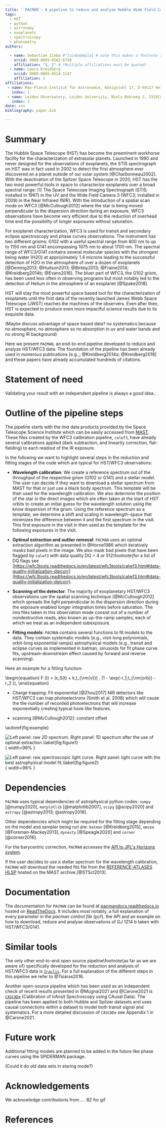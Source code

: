 ```yaml
---
title: '`PACMAN`: A pipeline to reduce and analyze Hubble Wide Field Camera 3 IF Grism data'
tags:
  - HST
  - python
  - astronomy
  - exoplanets
  - spectroscopy
  - photometry
authors:

  - name: Sebastian Zieba #^[zieba@mpia] # note this makes a footnote saying 'co-first author'
    orcid: 0000-0003-0562-6750
    affiliation: "1, 2" # (Multiple affiliations must be quoted)
  - name: Laura Kreidberg
    orcid: 0000-0003-0514-1147
    affiliation: 1
affiliations:
 - name: Max-Planck-Institut für Astronomie, Königstuhl 17, D-69117 Heidelberg, Germany
   index: 1
 - name: Leiden Observatory, Leiden University, Niels Bohrweg 2, 2333CA Leiden, The Netherlands
   index: 2
date: xxx
bibliography: paper.bib

---
```


# Summary

The Hubble Space Telescope (HST) has become the preeminent workhorse facility for the characterization of extrasolar planets.
Launched in 1990 and never designed for the observations of exoplanets, the STIS spectrograph on HST was in fact used in 2002 to detect the first atmosphere ever discovered on a planet outside of our solar system [@Charbonneau2002].
With the deactivation of the Spitzer Space Telescope in 2020, HST has the two most powerful tools in space to characterize exoplanets over a broad spectral range:
(1) The Space Telescope Imaging Spectrograph (STIS; installed in 1997) in the UV and the Wide Field Camera 3 (WFC3; installed in 2009) in the Near Infrared (NIR).
With the introduction of a spatial scan mode on WFC3 [@McCullough2012] where the star is being moved perpendicular to the dispersion direction during an exposure, WFC3 observations have become very efficient due to the reduction of overhead time and the possibility of longer exposures without saturation.

For exoplanet characterization, WFC3 is used for transit and secondary eclipse spectroscopy and phase curves observations.
The instrument has two different grisms: G102 with a useful spectral range from 800 nm to up to 1150 nm and G141 encompassing 1075 nm to about 1700 nm.
The spectral range of WFC3/G141 contains several molecular species with the strongest being water (H2O) at approximately 1.4 microns leading to the successful detection of H2O in the atmosphere of over a dozen of exoplanets [@Deming2013; @Huitson2013; @Birkby2013; @Fraine2014; @Kreidberg2014b; @Evans2016].
The bluer part of WFC3, the G102 grism, has been used less often in observing programs but most notably led to the detection of Helium in the atmosphere of an exoplanet [@Spake2018].

HST will stay the most powerful space based tool for the characterization of exoplanets until the first data of the recently launched James Webb Space Telescope (JWST) reaches the machines of the observers.
Even after then, HST is expected to produce even more impactful science results due to its exquisite data.

(Maybe discuss advantage of space based data? no systematics because no atmosphere, no atmosphere so no absorption in uv and water bands and no strong IR background)

Here we present `PACMAN`, an end-to-end pipeline developed to reduce and analyze HST/WFC3 data.
The foundation of the pipeline has been already used in numerous publications [e.g.,; @Kreidberg2014a; @Kreidberg2018] and these papers have already accumulated hundreds of citations.


# Statement of need

Validating your result with an independent pipeline is always a good idea..


# Outline of the pipeline steps

The pipeline starts with the _ima_ data products provided by the Space Telescope Science Institute which can be easily accessed from [MAST](https://mast.stsci.edu/search/hst).
These files created by the WFC3 calibration pipeline, `calwf3`, have already several calibrations applied (dark subtraction, and linearity correction, flat-fielding) to each readout of the IR exposure.

In the following we want to highlight several steps in the reduction and fitting stages of the code which are typical for HST/WFC3 observations:

- **Wavelength calibration**: We create a reference spectrum out of the throughput of the respective grism (G102 or G141) and a stellar model.
The user can decide if they want to download a stellar spectrum from MAST for that or just use a black body spectrum.
This template will be then used for the wavelength calibration. 
We also determine the position of the star in the direct images which are often taken at the start of HST orbits to create an initial guess for the wavelength solution using the know dispersion of the grism.
Using the reference spectrum as a template, we determine a shift and scaling in wavelength-space that minimizes the difference between it and the first spectrum in the visit.
This first exposure in the visit in then used as the template for the following exposures in the visit.

- **Optimal extraction and outlier removal**: `PACMAN` uses an optimal extraction algorithm as presented in @Horne1986 which iteratively masks bad pixels in the image. 
We also mask bad pixels that have been flagged by `calwf3` with data quality DQ = 4 or 512\footnote{for a list of DQ flags see [https://wfc3tools.readthedocs.io/en/latest/wfc3tools/calwf3.html#data-quality-initialization-dqicorr](https://wfc3tools.readthedocs.io/en/latest/wfc3tools/calwf3.html#data-quality-initialization-dqicorr).

- **Scanning of the detector**: The majority of exoplanetary HST/WFC3 observations use the spatial scanning technique [@McCullough2012] which spreads the light perpendicular to the dispersion direction during the exposure enabled longer integration times before saturation.
The _ima_ files taken in this observation mode consist out of a number of nondestructive reads, also known as up-the-ramp samples, each of which we treat as an independent subexposure.

- **Fitting models**: `PACMAN` contains several functions to fit models to the data. 
They contain systematic models (e.g., visit-long polynomials, orbit-long exponential ramps) astrophysical models (e.g., transit and eclipse curves as implemented in batman, sinusoids for fit phase curve fits, upstream-downstream effect caused by forward and reverse scanning).

Here an example for a fitting function:

\begin{equation}
F (t) = (c\,S(t) + k\,t_{\rm{v}}) \, (1 - \exp(-r_1\,t_{\rm{orb}} - r_2 )),
\end{equation}

  - Charge trapping: Fit exponential [@Zhou2017] NIR detectors like HST/WFC3 can trap photoelectrons (Smith et al. 2008) which will cause the the number of
recorded photoelectrons that will increase exponentially creating typical hook like features.

  - scanning [@McCullough2012]: constant offset
  


\autoref{fig:example}

![Left panel: raw 2D spectrum. Right panel: 1D spectrum after the use of optimal extraction.\label{fig:figure1}](figures/figure1.png "title-2"){ width=99% }

![Left panel: raw spectroscopic light curve. Right panel: light curve with the best astrophysical model fit.\label{fig:figure2}](figures/figure2.png "title-2"){ width=99% }





# Dependencies

`PACMAN` uses typical dependencies of astrophysical python codes: `numpy` [@numpy2020], `matplotlib` [@matplotlib2007], `scipy` [@scipy2020] and `astropy` [@astropy2013; @astropy2018].

Other dependencies which might be required for the fitting stage depending on the model and sampler being run are: `batman` [@Kreidberg2015], `emcee` [@Foreman-Mackey2013], `dynesty` [@Speagle2020] and `corner` [@corner2016].

For the barycentric correction, `PACMAN` accesses the [API to JPL's Horizons system](https://ssd-api.jpl.nasa.gov/obsolete/horizons_batch_cgi.html).

If the user decides to use a stellar spectrum for the wavelength calibration, `PACMAN` will download the needed fits file from the [REFERENCE-ATLASES HLSP](https://archive.stsci.edu/hlsps/reference-atlases/cdbs/grid/) hosted on the MAST archive.[@STScI2013]


# Documentation

The documentation for `PACMAN` can be found at [pacmandocs.readthedocs.io](https://pacmandocs.readthedocs.io/en/latest/) hosted on [ReadTheDocs](https://readthedocs.org/).
It includes most notably, a full explanation of every parameter in the _pacman control file_ (pcf), the API and an example on how to download, reduce and analyse observations of GJ 1214 b taken with HST/WFC3/G141.

# Similar tools

The only other end-to-end open source pipeline\footnote{as far as we are aware of} specifically developed for the reduction and analysis of HST/WFC3 data is [`Iraclis`](https://github.com/ucl-exoplanets/Iraclis).
For a full explanation of the different steps in this pipeline we refer to @Tsiaras2016.

Another open-source pipeline which has been used as an independent check of recent results presented in @Mugnai2021 and @Carone2021 is [`CASCADe`](https://jbouwman.gitlab.io/CASCADe/) (Calibration of trAnsit Spectroscopy using CAusal Data).
The pipeline has been applied to both Hubble and Spitzer datasets and uses causal connections within a dataset to model both transit signal and systematics.
For a more detailed discussion of `CASCADe` see Appendix 1 in @Carone2021.


# Future work

Additional fitting models are planned to be added in the future like phase curves using the SPIDERMAN package. 

(Could it do old data sets in staring mode?)

# Acknowledgements

We acknowledge contributions from ....
BZ for gif

# References
